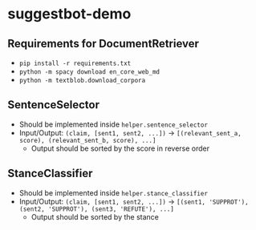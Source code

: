 # suggestbot-demo

## Requirements for DocumentRetriever

* `pip install -r requirements.txt`
* `python -m spacy download en_core_web_md`
* `python -m textblob.download_corpora`

## SentenceSelector

* Should be implemented inside `helper.sentence_selector`
* Input/Output: `(claim, [sent1, sent2, ...])` -> `[(relevant_sent_a, score), (relevant_sent_b, score), ...]`
  * Output should be sorted by the score in reverse order

## StanceClassifier

* Should be implemented inside `helper.stance_classifier`
* Input/Output: `(claim, [sent1, sent2, ...])` -> `[(sent1, 'SUPPROT'), (sent2, 'SUPPROT'), (sent3, 'REFUTE'), ...]`
  * Output should be sorted by the stance

